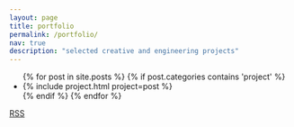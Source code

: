 ```yaml
---
layout: page
title: portfolio
permalink: /portfolio/
nav: true
description: "selected creative and engineering projects"
---
```


<ul class="post-list">
  {% for post in site.posts %}
    {% if post.categories contains 'project' %}
    <li>
      {% include project.html project=post %}
    </li>
    {% endif %}
  {% endfor %}
</ul>

<p class="rss-subscribe"><a href="{{ "/feed.xml" | relative_url }}">RSS</a></p>
